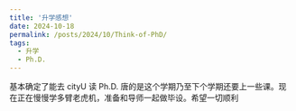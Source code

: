 ```yaml
---
title: '升学感想'
date: 2024-10-18
permalink: /posts/2024/10/Think-of-PhD/
tags:
  - 升学
  - Ph.D.
---
```


基本确定了能去 cityU 读 Ph.D. 唐的是这个学期乃至下个学期还要上一些课。现在正在慢慢学多臂老虎机，准备和导师一起做毕设。希望一切顺利
